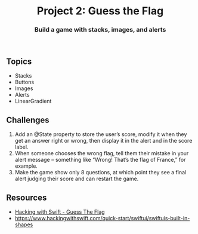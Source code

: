 <div align="center">
  <h1>Project 2: Guess the Flag</h1>
  <h3>Build a game with stacks, images, and alerts</h3>
  <br/>
</div>

## Topics

 - Stacks
 - Buttons
 - Images 
 - Alerts
 - LinearGradient

##  Challenges

1. Add an @State property to store the user’s score, modify it when they get an answer right or wrong, then display it in the alert and in the score label.
2. When someone chooses the wrong flag, tell them their mistake in your alert message – something like “Wrong! That’s the flag of France,” for example.
3. Make the game show only 8 questions, at which point they see a final alert judging their score and can restart the game.

## Resources

- [Hacking with Swift - Guess The Flag](https://www.hackingwithswift.com/books/ios-swiftui/guess-the-flag-wrap-up)
- https://www.hackingwithswift.com/quick-start/swiftui/swiftuis-built-in-shapes
